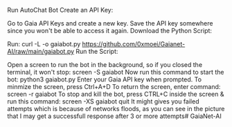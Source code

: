 Run AutoChat Bot
Create an API Key:

Go to Gaia API Keys and create a new key. Save the API key somewhere since you won't be able to access it again.
Download the Python Script:

Run:
curl -L -o gaiabot.py https://github.com/0xmoei/Gaianet-AI/raw/main/gaiabot.py
Run the Script:

Open a screen to run the bot in the background, so if you closed the terminal, it won't stop:
screen -S gaiabot
Now run this command to start the bot:
python3 gaiabot.py
Enter your Gaia API key when prompted.
To minmize the screen, press Ctrl+A+D
To return the screen, enter command: screen -r gaiabot
To stop and kill the bot, press CTRL+C inside the screen & run this command: screen -XS gaiabot quit
It might gives you failed attempts which is because of networks floods, as you can see in the picture that I may get a successfull response after 3 or more attempts# GaiaNet-AI
